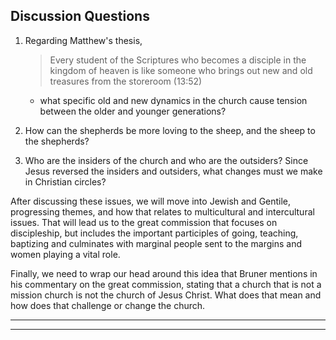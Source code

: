 ---
---

## Discussion Questions

1. Regarding Matthew's thesis,

   > Every student of the Scriptures who becomes a disciple in the kingdom of heaven is like someone who brings out new and old treasures from the storeroom (13:52)

   - what specific old and new dynamics in the church cause tension between the older and younger generations?

2. How can the shepherds be more loving to the sheep, and the sheep to the shepherds?

3. Who are the insiders of the church and who are the outsiders? Since Jesus reversed the insiders and outsiders, what changes must we make in Christian circles?

After discussing these issues, we will move into Jewish and Gentile, progressing themes, and how that relates to multicultural and intercultural issues. That will lead us to the great commission that focuses on discipleship, but includes the important participles of going, teaching, baptizing and culminates with marginal people sent to the margins and women playing a vital role.

Finally, we need to wrap our head around this idea that Bruner mentions in his commentary on the great commission, stating that a church that is not a mission church is not the church of Jesus Christ. What does that mean and how does that challenge or change the church.

<hr class='section' />

<hr class='logo' />
